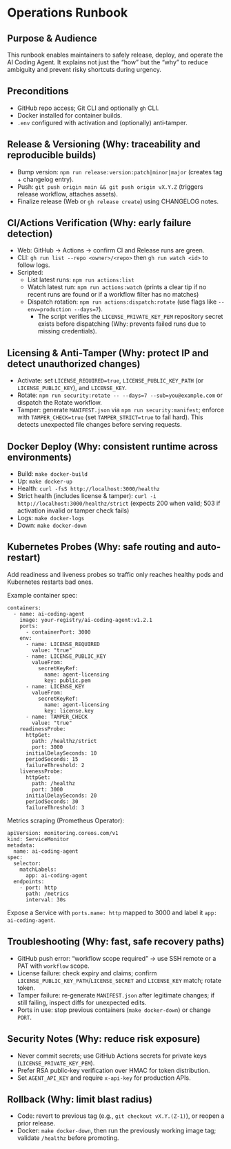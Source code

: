 # Operations Runbook

## Purpose & Audience
This runbook enables maintainers to safely release, deploy, and operate the AI Coding Agent. It explains not just the “how” but the “why” to reduce ambiguity and prevent risky shortcuts during urgency.

## Preconditions
- GitHub repo access; Git CLI and optionally `gh` CLI.
- Docker installed for container builds.
- `.env` configured with activation and (optionally) anti‑tamper.

## Release & Versioning (Why: traceability and reproducible builds)
- Bump version: `npm run release:version:patch|minor|major` (creates tag + changelog entry).
- Push: `git push origin main && git push origin vX.Y.Z` (triggers release workflow, attaches assets).
- Finalize release (Web or `gh release create`) using CHANGELOG notes.

## CI/Actions Verification (Why: early failure detection)
- Web: GitHub → Actions → confirm CI and Release runs are green.
- CLI: `gh run list --repo <owner>/<repo>` then `gh run watch <id>` to follow logs.
- Scripted:
  - List latest runs: `npm run actions:list`
  - Watch latest run: `npm run actions:watch` (prints a clear tip if no recent runs are found or if a workflow filter has no matches)
  - Dispatch rotation: `npm run actions:dispatch:rotate` (use flags like `--env=production --days=7`).
    - The script verifies the `LICENSE_PRIVATE_KEY_PEM` repository secret exists before dispatching (Why: prevents failed runs due to missing credentials).

## Licensing & Anti‑Tamper (Why: protect IP and detect unauthorized changes)
- Activate: set `LICENSE_REQUIRED=true`, `LICENSE_PUBLIC_KEY_PATH` (or `LICENSE_PUBLIC_KEY`), and `LICENSE_KEY`.
- Rotate: `npm run security:rotate -- --days=7 --sub=you@example.com` or dispatch the Rotate workflow.
- Tamper: generate `MANIFEST.json` via `npm run security:manifest`; enforce with `TAMPER_CHECK=true` (set `TAMPER_STRICT=true` to fail hard). This detects unexpected file changes before serving requests.

## Docker Deploy (Why: consistent runtime across environments)
- Build: `make docker-build`
- Up: `make docker-up`
- Health: `curl -fsS http://localhost:3000/healthz`
- Strict health (includes license & tamper): `curl -i http://localhost:3000/healthz/strict` (expects 200 when valid; 503 if activation invalid or tamper check fails)
- Logs: `make docker-logs`
- Down: `make docker-down`

## Kubernetes Probes (Why: safe routing and auto-restart)
Add readiness and liveness probes so traffic only reaches healthy pods and Kubernetes restarts bad ones.

Example container spec:
```
containers:
  - name: ai-coding-agent
    image: your-registry/ai-coding-agent:v1.2.1
    ports:
      - containerPort: 3000
    env:
      - name: LICENSE_REQUIRED
        value: "true"
      - name: LICENSE_PUBLIC_KEY
        valueFrom:
          secretKeyRef:
            name: agent-licensing
            key: public.pem
      - name: LICENSE_KEY
        valueFrom:
          secretKeyRef:
            name: agent-licensing
            key: license.key
      - name: TAMPER_CHECK
        value: "true"
    readinessProbe:
      httpGet:
        path: /healthz/strict
        port: 3000
      initialDelaySeconds: 10
      periodSeconds: 15
      failureThreshold: 2
    livenessProbe:
      httpGet:
        path: /healthz
        port: 3000
      initialDelaySeconds: 20
      periodSeconds: 30
      failureThreshold: 3
```

Metrics scraping (Prometheus Operator):
```
apiVersion: monitoring.coreos.com/v1
kind: ServiceMonitor
metadata:
  name: ai-coding-agent
spec:
  selector:
    matchLabels:
      app: ai-coding-agent
  endpoints:
    - port: http
      path: /metrics
      interval: 30s
```
Expose a Service with `ports.name: http` mapped to 3000 and label it `app: ai-coding-agent`.

## Troubleshooting (Why: fast, safe recovery paths)
- GitHub push error: “workflow scope required” → use SSH remote or a PAT with `workflow` scope.
- License failure: check expiry and claims; confirm `LICENSE_PUBLIC_KEY_PATH`/`LICENSE_SECRET` and `LICENSE_KEY` match; rotate token.
- Tamper failure: re‑generate `MANIFEST.json` after legitimate changes; if still failing, inspect diffs for unexpected edits.
- Ports in use: stop previous containers (`make docker-down`) or change `PORT`.

## Security Notes (Why: reduce risk exposure)
- Never commit secrets; use GitHub Actions secrets for private keys (`LICENSE_PRIVATE_KEY_PEM`).
- Prefer RSA public‑key verification over HMAC for token distribution.
- Set `AGENT_API_KEY` and require `x-api-key` for production APIs.

## Rollback (Why: limit blast radius)
- Code: revert to previous tag (e.g., `git checkout vX.Y.(Z-1)`), or reopen a prior release.
- Docker: `make docker-down`, then run the previously working image tag; validate `/healthz` before promoting.

